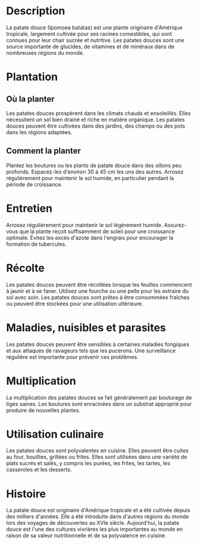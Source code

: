 # Description
La patate douce (Ipomoea batatas) est une plante originaire d'Amérique tropicale, largement cultivée pour ses racines comestibles, qui sont connues pour leur chair sucrée et nutritive. Les patates douces sont une source importante de glucides, de vitamines et de minéraux dans de nombreuses régions du monde.

# Plantation
## Où la planter
Les patates douces prospèrent dans les climats chauds et ensoleillés. Elles nécessitent un sol bien drainé et riche en matière organique. Les patates douces peuvent être cultivées dans des jardins, des champs ou des pots dans les régions adaptées.

## Comment la planter
Plantez les boutures ou les plants de patate douce dans des sillons peu profonds. Espacez-les d'environ 30 à 45 cm les uns des autres. Arrosez régulièrement pour maintenir le sol humide, en particulier pendant la période de croissance.

# Entretien
Arrosez régulièrement pour maintenir le sol légèrement humide. Assurez-vous que la plante reçoit suffisamment de soleil pour une croissance optimale. Évitez les excès d'azote dans l'engrais pour encourager la formation de tubercules.

# Récolte
Les patates douces peuvent être récoltées lorsque les feuilles commencent à jaunir et à se faner. Utilisez une fourche ou une pelle pour les extraire du sol avec soin. Les patates douces sont prêtes à être consommées fraîches ou peuvent être stockées pour une utilisation ultérieure.

# Maladies, nuisibles et parasites
Les patates douces peuvent être sensibles à certaines maladies fongiques et aux attaques de ravageurs tels que les pucerons. Une surveillance régulière est importante pour prévenir ces problèmes.

# Multiplication
La multiplication des patates douces se fait généralement par bouturage de tiges saines. Les boutures sont enracinées dans un substrat approprié pour produire de nouvelles plantes.

# Utilisation culinaire
Les patates douces sont polyvalentes en cuisine. Elles peuvent être cuites au four, bouillies, grillées ou frites. Elles sont utilisées dans une variété de plats sucrés et salés, y compris les purées, les frites, les tartes, les casseroles et les desserts.

# Histoire
La patate douce est originaire d'Amérique tropicale et a été cultivée depuis des milliers d'années. Elle a été introduite dans d'autres régions du monde lors des voyages de découvertes au XVIe siècle. Aujourd'hui, la patate douce est l'une des cultures vivrières les plus importantes au monde en raison de sa valeur nutritionnelle et de sa polyvalence en cuisine.